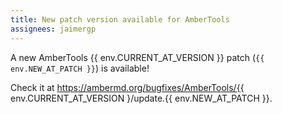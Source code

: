 ```yaml
---
title: New patch version available for AmberTools
assignees: jaimergp
---
```


A new AmberTools {{ env.CURRENT_AT_VERSION }} patch (`{{ env.NEW_AT_PATCH }}`) is available!

Check it at https://ambermd.org/bugfixes/AmberTools/{{ env.CURRENT_AT_VERSION }/update.{{ env.NEW_AT_PATCH }}.
